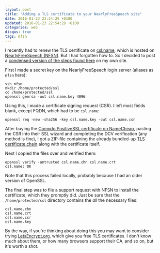 ```yaml
---
layout: post
title: "Adding a TLS certificate to your NearlyFreeSpeech site"
date: 2016-01-23 22:54:29 +0100
updated: 2016-01-23 22:54:29 +0100
categories: web
disqus: true
tags: nfsn
---
```


I recently had to renew the TLS certificate on [csl.name](https://csl.name),
which is hosted on [NearlyFreeSpeech (NFSN)](https://www.nearlyfreespeech.net).
But I had forgotten how to. So I decided to post a [condensed version of the
steps found here][steps] on my own site.

First I made a secret key on the NearlyFreeSpeech login server (aliases as
`nfsn` here):

    ssh nfsn
    mkdir /home/protected/ssl
    cd /home/protected/ssl
    openssl genrsa -out csl.name.key 4096

Using this, I made a certificate signing request (CSR). I left most fields
blank, except FQDN, which had to be `csl.name`:

    openssl req -new -sha256 -key csl.name.key -out csl.name.csr

After buying the [Comodo PositiveSSL certificate on
NameCheap](https://www.namecheap.com/security/ssl-certificates/comodo/positivessl.aspx),
pasting the CSR into their SSL wizard and completing the DCV verification (any
method is fine), I got a ZIP-file containing the already bundled-up [TLS
certificate chain][tls chain] along with the certificate itself.

Next I copied the files over and verified them:

    openssl verify -untrusted csl.name.chn csl.name.crt
    csl.name: OK

Note that this process failed locally, probably because I had an older version
of OpenSSL.

The final step was to file a support request with NFSN to install the
certificate, which they promptly did. Just be sure that the
`/home/protected/ssl` directory contains the _all_ the necessary files:

    csl.name.chn
    csl.name.crt
    csl.name.csr
    csl.name.key

By the way, if you're thinking about doing this you may want to consider trying
[LetsEncrypt.org](https://letsencrypt.org), which give you free TLS
certificates. I don't know much about them, or how many browsers support their
CA, and so on, but it's worth a shot.

[steps]: https://www.mc-guinness.co.uk/blog/20150710/set-up-https-ssl-tls-encryption-access-to-nearlyfreespeech-hosted-sites/
[tls chain]: https://faq.nearlyfreespeech.net/section/ourservice/tlschain#tlschain
